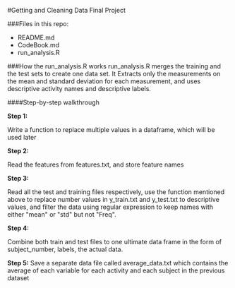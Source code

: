 #Getting and Cleaning Data Final Project

###Files in this repo:

* README.md
* CodeBook.md
* run_analysis.R 

###How the run_analysis.R works
run_analysis.R merges the training and the test sets to create one data set. It Extracts only the measurements on the mean and standard deviation for each measurement, and uses descriptive activity names and descriptive labels. 

####Step-by-step walkthrough

**Step 1:**

Write a function to replace multiple values in a dataframe, which will be used later

**Step 2:**

Read the features from features.txt, and store feature names

**Step 3:**

Read all the test and training files respectively, use the function mentioned above to replace number values in y_train.txt and y_test.txt to descriptive values, and filter the data using regular expression to keep names with either "mean" or "std" but not "Freq".

**Step 4:**

Combine both train and test files to one ultimate data frame in the form of subject_number, labels, the actual data.


**Step 5:**
Save a separate data file called average_data.txt which contains the average of each variable for each activity and each subject in the previous dataset
